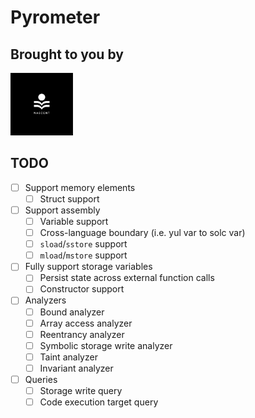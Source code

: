 # Pyrometer


## Brought to you by

<img width="100" height="100" src="NascentLogo.png">


## TODO

- [ ] Support memory elements
    - [ ] Struct support
- [ ] Support assembly
    - [ ] Variable support
    - [ ] Cross-language boundary (i.e. yul var to solc var)
    - [ ] `sload`/`sstore` support
    - [ ] `mload`/`mstore` support
- [ ] Fully support storage variables
    - [ ] Persist state across external function calls
    - [ ] Constructor support
- [ ] Analyzers
    - [ ] Bound analyzer
    - [ ] Array access analyzer
    - [ ] Reentrancy analyzer
    - [ ] Symbolic storage write analyzer
    - [ ] Taint analyzer
    - [ ] Invariant analyzer
- [ ] Queries
    - [ ] Storage write query
    - [ ] Code execution target query
